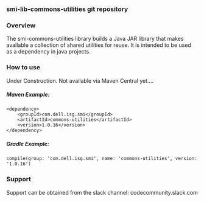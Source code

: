 ### smi-lib-commons-utilities git repository

### Overview

The smi-commons-utilities library builds a Java JAR library that makes available a collection of shared utilities for reuse.  It is intended to be used as a dependency in java projects.

### How to use
Under Construction. Not available via Maven Central yet.... 

##### Maven Example:
~~~
<dependency>
    <groupId>com.dell.isg.smi</groupId>
    <artifactId>commons-utilities</artifactId>
    <version>1.0.16</version>
</dependency>
~~~

##### Gradle Example:
~~~
compile(group: 'com.dell.isg.smi', name: 'commons-utilities', version: '1.0.16')
~~~

### Support
Support can be obtained from the slack channel:
codecommunity.slack.com